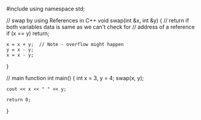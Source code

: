 #include <iostream>
using namespace std;

// swap by using References in C++
void swap(int &x, int &y)
{
	// return if both variables data is same as we can't check for 
	// address of a reference
	if (x == y) 
		return;
	 
	x = x + y;	// Note - overflow might happen
	y = x - y;
	x = x - y;
}

// main function
int main()
{
	int x = 3, y = 4;
	swap(x, y);

	cout << x << " " << y;

	return 0;
}

